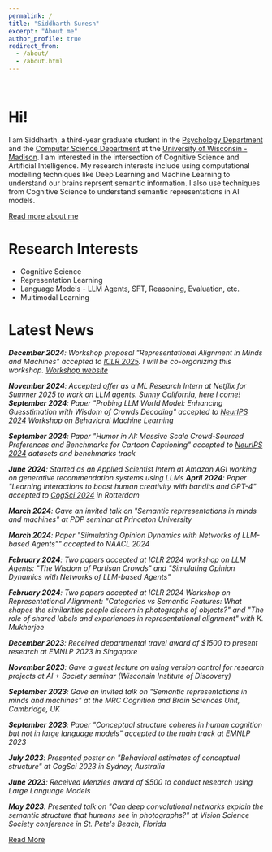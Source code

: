 ```yaml
---
permalink: /
title: "Siddharth Suresh"
excerpt: "About me"
author_profile: true
redirect_from: 
  - /about/
  - /about.html
---
```

<br>

Hi!
======

I am Siddharth, a third-year graduate student in the [Psychology Department](https://psych.wisc.edu/) and the [Computer Science Department](https://www.cs.wisc.edu/) at the [University of Wisconsin - Madison](https://www.wisc.edu/). I am interested in the intersection of Cognitive Science and Artificial Intelligence. My research interests include using computational modelling techniques like Deep Learning and Machine Learning to understand our brains reprsent semantic information. I also use techniques from Cognitive Science to understand semantic representations in AI models.

[Read more about me](/about-me/)

Research Interests
======

* Cognitive Science
* Representation Learning
* Language Models - LLM Agents, SFT, Reasoning, Evaluation, etc.
* Multimodal Learning




Latest News
======

<div class="news-section">

***December 2024**: Workshop proposal "Representational Alignment in Minds and Machines" accepted to [ICLR 2025](https://iclr.cc/Conferences/2025). I will be co-organizing this workshop. [Workshop website](https://representational-alignment.github.io/2025/)*

***November 2024**: Accepted offer as a ML Research Intern at Netflix for Summer 2025 to work on LLM agents. Sunny California, here I come!*
***September 2024**: Paper "Probing LLM World Model: Enhancing Guesstimation with Wisdom of Crowds Decoding" accepted to [NeurIPS 2024](https://neurips.cc/Conferences/2024) Workshop on Behavioral Machine Learning*

***September 2024**: Paper "Humor in AI: Massive Scale Crowd-Sourced Preferences and Benchmarks for Cartoon Captioning" accepted to [NeurIPS 2024](https://neurips.cc/Conferences/2024) datasets and benchmarks track*

***June 2024**: Started as an Applied Scientist Intern at Amazon AGI working on generative recommendation systems using LLMs*
***April 2024**: Paper "Learning interactions to boost human creativity with bandits and GPT-4" accepted to [CogSci 2024](https://cognitivesciencesociety.org/cogsci-2024/) in Rotterdam*

***March 2024**: Gave an invited talk on "Semantic reprresentations in minds and machines" at PDP seminar at Princeton University*

<div class="hidden-news">

***March 2024**: Paper "Siimulating Opinion Dynamics with Networks of LLM-based Agents"" accepted to NAACL 2024*

***February 2024**: Two papers accepted at ICLR 2024 workshop on LLM Agents: "The Wisdom of Partisan Crowds" and "Simulating Opinion Dynamics with Networks of LLM-based Agents"*

***February 2024**: Two papers accepted at ICLR 2024 Workshop on Representational Alignment: "Categories vs Semantic Features: What shapes the similarities people discern in photographs of objects?" and "The role of shared labels and experiences in representational alignment" with K. Mukherjee*

***December 2023**: Received departmental travel award of $1500 to present research at EMNLP 2023 in Singapore*

***November 2023**: Gave a guest lecture on using version control for research projects at AI + Society seminar (Wisconsin Institute of Discovery)*

***September 2023**: Gave an invited talk on "Semantic representations in minds and machines" at the MRC Cognition and Brain Sciences Unit, Cambridge, UK*

***September 2023**: Paper "Conceptual structure coheres in human cognition but not in large language models" accepted to the main track at EMNLP 2023*

***July 2023**: Presented poster on "Behavioral estimates of conceptual structure" at CogSci 2023 in Sydney, Australia*

***June 2023**: Received Menzies award of $500 to conduct research using Large Language Models*

***May 2023**: Presented talk on "Can deep convolutional networks explain the semantic structure that humans see in photographs?" at Vision Science Society conference in St. Pete's Beach, Florida*

</div>

</div>

<a href="#" class="read-more-btn">Read More</a>

<!-- This is the front page of a website that is powered by the [academicpages template](https://github.com/academicpages/academicpages.github.io) and hosted on GitHub pages. [GitHub pages](https://pages.github.com) is a free service in which websites are built and hosted from code and data stored in a GitHub repository, automatically updating when a new commit is made to the respository. This template was forked from the [Minimal Mistakes Jekyll Theme](https://mmistakes.github.io/minimal-mistakes/) created by Michael Rose, and then extended to support the kinds of content that academics have: publications, talks, teaching, a portfolio, blog posts, and a dynamically-generated CV. You can fork [this repository](https://github.com/academicpages/academicpages.github.io) right now, modify the configuration and markdown files, add your own PDFs and other content, and have your own site for free, with no ads! An older version of this template powers my own personal website at [stuartgeiger.com](http://stuartgeiger.com), which uses [this Github repository](https://github.com/staeiou/staeiou.github.io).

A data-driven personal website
======
Like many other Jekyll-based GitHub Pages templates, academicpages makes you separate the website's content from its form. The content & metadata of your website are in structured markdown files, while various other files constitute the theme, specifying how to transform that content & metadata into HTML pages. You keep these various markdown (.md), YAML (.yml), HTML, and CSS files in a public GitHub repository. Each time you commit and push an update to the repository, the [GitHub pages](https://pages.github.com/) service creates static HTML pages based on these files, which are hosted on GitHub's servers free of charge.


Many of the features of dynamic content management systems (like Wordpress) can be achieved in this fashion, using a fraction of the computational resources and with far less vulnerability to hacking and DDoSing. You can also modify the theme to your heart's content without touching the content of your site. If you get to a point where you've broken something in Jekyll/HTML/CSS beyond repair, your markdown files describing your talks, publications, etc. are safe. You can rollback the changes or even delete the repository and start over -- just be sure to save the markdown files! Finally, you can also write scripts that process the structured data on the site, such as [this one](https://github.com/academicpages/academicpages.github.io/blob/master/talkmap.ipynb) that analyzes metadata in pages about talks to display [a map of every location you've given a talk](https://academicpages.github.io/talkmap.html).

Getting started
======
1. Register a GitHub account if you don't have one and confirm your e-mail (required!)
1. Fork [this repository](https://github.com/academicpages/academicpages.github.io) by clicking the "fork" button in the top right. 
1. Go to the repository's settings (rightmost item in the tabs that start with "Code", should be below "Unwatch"). Rename the repository "[your GitHub username].github.io", which will also be your website's URL.
1. Set site-wide configuration and create content & metadata (see below -- also see [this set of diffs](http://archive.is/3TPas) showing what files were changed to set up [an example site](https://getorg-testacct.github.io) for a user with the username "getorg-testacct")
1. Upload any files (like PDFs, .zip files, etc.) to the files/ directory. They will appear at https://[your GitHub username].github.io/files/example.pdf.  
1. Check status by going to the repository settings, in the "GitHub pages" section

Site-wide configuration
------
The main configuration file for the site is in the base directory in [_config.yml](https://github.com/academicpages/academicpages.github.io/blob/master/_config.yml), which defines the content in the sidebars and other site-wide features. You will need to replace the default variables with ones about yourself and your site's github repository. The configuration file for the top menu is in [_data/navigation.yml](https://github.com/academicpages/academicpages.github.io/blob/master/_data/navigation.yml). For example, if you don't have a portfolio or blog posts, you can remove those items from that navigation.yml file to remove them from the header. 

Create content & metadata
------
For site content, there is one markdown file for each type of content, which are stored in directories like _publications, _talks, _posts, _teaching, or _pages. For example, each talk is a markdown file in the [_talks directory](https://github.com/academicpages/academicpages.github.io/tree/master/_talks). At the top of each markdown file is structured data in YAML about the talk, which the theme will parse to do lots of cool stuff. The same structured data about a talk is used to generate the list of talks on the [Talks page](https://academicpages.github.io/talks), each [individual page](https://academicpages.github.io/talks/2012-03-01-talk-1) for specific talks, the talks section for the [CV page](https://academicpages.github.io/cv), and the [map of places you've given a talk](https://academicpages.github.io/talkmap.html) (if you run this [python file](https://github.com/academicpages/academicpages.github.io/blob/master/talkmap.py) or [Jupyter notebook](https://github.com/academicpages/academicpages.github.io/blob/master/talkmap.ipynb), which creates the HTML for the map based on the contents of the _talks directory).

**Markdown generator**

I have also created [a set of Jupyter notebooks](https://github.com/academicpages/academicpages.github.io/tree/master/markdown_generator
) that converts a CSV containing structured data about talks or presentations into individual markdown files that will be properly formatted for the academicpages template. The sample CSVs in that directory are the ones I used to create my own personal website at stuartgeiger.com. My usual workflow is that I keep a spreadsheet of my publications and talks, then run the code in these notebooks to generate the markdown files, then commit and push them to the GitHub repository.

How to edit your site's GitHub repository
------
Many people use a git client to create files on their local computer and then push them to GitHub's servers. If you are not familiar with git, you can directly edit these configuration and markdown files directly in the github.com interface. Navigate to a file (like [this one](https://github.com/academicpages/academicpages.github.io/blob/master/_talks/2012-03-01-talk-1.md) and click the pencil icon in the top right of the content preview (to the right of the "Raw | Blame | History" buttons). You can delete a file by clicking the trashcan icon to the right of the pencil icon. You can also create new files or upload files by navigating to a directory and clicking the "Create new file" or "Upload files" buttons. 

Example: editing a markdown file for a talk
![Editing a markdown file for a talk](/images/editing-talk.png)

For more info
------
More info about configuring academicpages can be found in [the guide](https://academicpages.github.io/markdown/). The [guides for the Minimal Mistakes theme](https://mmistakes.github.io/minimal-mistakes/docs/configuration/) (which this theme was forked from) might also be helpful. -->
